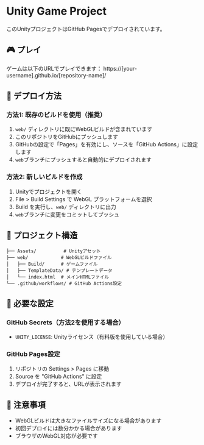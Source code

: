 # Unity Game Project

このUnityプロジェクトはGitHub Pagesでデプロイされています。

## 🎮 プレイ

ゲームは以下のURLでプレイできます：
https://[your-username].github.io/[repository-name]/

## 🚀 デプロイ方法

### 方法1: 既存のビルドを使用（推奨）

1. `web/` ディレクトリに既にWebGLビルドが含まれています
2. このリポジトリをGitHubにプッシュします
3. GitHubの設定で「Pages」を有効にし、ソースを「GitHub Actions」に設定します
4. `web`ブランチにプッシュすると自動的にデプロイされます

### 方法2: 新しいビルドを作成

1. Unityでプロジェクトを開く
2. File > Build Settings で WebGL プラットフォームを選択
3. Build を実行し、`web/` ディレクトリに出力
4. `web`ブランチに変更をコミットしてプッシュ

## 📁 プロジェクト構造

```
├── Assets/          # Unityアセット
├── web/            # WebGLビルドファイル
│   ├── Build/      # ゲームファイル
│   ├── TemplateData/ # テンプレートデータ
│   └── index.html  # メインHTMLファイル
└── .github/workflows/ # GitHub Actions設定
```

## 🔧 必要な設定

### GitHub Secrets（方法2を使用する場合）

- `UNITY_LICENSE`: Unityライセンス（有料版を使用している場合）

### GitHub Pages設定

1. リポジトリの Settings > Pages に移動
2. Source を "GitHub Actions" に設定
3. デプロイが完了すると、URLが表示されます

## 📝 注意事項

- WebGLビルドは大きなファイルサイズになる場合があります
- 初回デプロイには数分かかる場合があります
- ブラウザのWebGL対応が必要です
